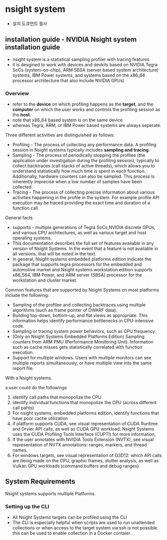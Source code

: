 # nsight system 
* 설치 도큐먼트 필사 
## installation guide - NVIDIA Nsight system installation guide


* nsight system is a statistical sampling profiler with tracing features 
* it is desgined to work with devices and devkits based on NVIDIA Tegra SoCs (system-on-chip), ARM SBSA (server based system architecture) systems, IBM Power systems, and systems based on the x86_64 processor architecture that also include NVIDIA GPUs) 

### Overview 
* refer to the **device** on which profiling happens as the **target**, and the **computer** on which the user works and controls the profiling session as the **host**. 
* note that x86_64 based system is on the same device
* whereas Tegra, ARM, or IBM Power based systems are always seperate. 

Three different activities are distinguished as follows: 
* Profiling - The process of collecting any performance data. A profiling session in Nsight systems typically includes <b>sampling and tracing</b>. 
* Sampling - The process of periodically stopping the profilee (the application under investigation during the profiling session), typically to collect backtraces (call stacks of active threads), which allows you to understand statistically how much time is spent in each function. Additionally, hardware counters can also be sampled. This process is inherently imprecise when a low number of samples have been collected
* Tracing - The process of collecting precise information about various activities happening in the profile in the system. For example profile API execution may be traced providing the exact time and duration of a function call. 

General facts
* supports - multiple generations of Tegra SoCs,NVIDIA discrete GPUs, and various CPU architectures, as well as various target and host operating systems.
*  This documentation describes the full set of features available in any version of Nsight Systems. In the event that a feature is not available in all versions, that will be noted in the text. 
* In general, Nsight systems embedded platforms edition indicate the package that supports tegra processors for the embedded and automotive market and Nsight systems workstation edition supports x86_564, IBM Power, and ARM server (SBSA) processor for the workstation and cluster market. 

Common features that are supported by Nsight Systems on most platforms include the following: 

* Sampling of the profilee and collecting backtraces using multiple algorithms (such as frame pointer of DWARF data).
* Building top-down, bottom-up, and flat views as appropriate. This information helps identify performance bottlenecks in CPU-intensive code. 
* Sampling or tracing system power behaviors, such as CPU frequency. 
* (Only on Nsight Systems Embedded Platforms Edition) Sampling counters from ARM PMU (Performance Monitoring Unit). Information such as cache misses gets statistically correlated with function execution.
* Support for multiple windows. Users with multiple monitors can see multiple reports simultaneously, or have multiple view into the same report file. 


With a Nsight systems. 

a user could do the followings 

1. identify call paths that monopolize the CPU 
2. identify individual functions that monopolize the CPU (across different call pahts) 
3. For nsight systems, embedded platforms edition, identify functions that have poor cache utilization 
4. if platform supports CUDA, see visual representation of CUDA Runtime and Drvier API calls, as well as CUDA GPU workload. Nsight Systems uses the CUDA Profiling Tools Interface (CUPTI) for more information, 
5. If the user annotates with NVIDIA Tools Extension (NVTX), see visual representation of NVTX annotations: ranges, markers, and thread names. 
6. For windows targets, see visual representation of D3D12: which API calls are being made on the CPU, graphic frames, stutter analysis, as well as Vulkan GPU workloads (command buffers and debug ranges) 

## System Requirements 

Nsight systems supports multiple Platforms. 

### Setting up the CLI 
* All Nsight Systems targets can be profiled using the CLI 
* The CLI is especially helpful when scripts are used to run unattended collections or when access to the target system via ssh is not possible. this can be used to enable collection in a Docker contaier. 
